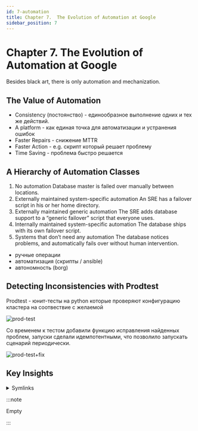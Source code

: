 ```yaml
---
id: 7-automation
title: Chapter 7.  The Evolution of Automation at Google
sidebar_position: 7
---
```


# Chapter 7.  The Evolution of Automation at Google

Besides black art, there is only automation and mechanization.

## The Value of Automation

- Consistency (постоянство) - единообразное выполнение одних и тех же действий.
- A platform - как единая точка для автоматизации и устранения ошибок
- Faster Repairs - снижение MTTR
- Faster Action - e.g. скрипт который решает проблему
- Time Saving - проблема быстро решается

## A Hierarchy of Automation Classes

1) No automation
Database master is failed over manually between locations.
2) Externally maintained system-specific automation
An SRE has a failover script in his or her home directory.
3) Externally maintained generic automation
The SRE adds database support to a “generic failover” script that everyone uses.
4) Internally maintained system-specific automation
The database ships with its own failover script.
5) Systems that don’t need any automation
The database notices problems, and automatically fails over without human intervention.

- ручные операции
- автоматизация (скрипты / ansible)
- автономность (borg)

## Detecting Inconsistencies with Prodtest

Prodtest - юнит-тесты на python которые проверяют конфигурацию кластера на соотвествие с желаемой

![prod-test](https://ah-public-pictures.hb.bizmrg.com/sre/sre-book/p7-prodtest.png)

Со временем к тестом добавили функцию исправления найденных проблем, запуски сделали идемпотентными, что позволило запускать сценарий периодически.

![prod-test+fix](https://ah-public-pictures.hb.bizmrg.com/sre/sre-book/p7-prodtest%2Bfix.png)

## Key Insights

<details>
<summary>Symlinks</summary>

<!-- TODO: -->
-  Accelerating SREs to On-Call and Beyond - (28)

- https://www.engineyard.com/blog/pets-vs-cattle/
- https://xkcd.com/1205/
- https://en.wikipedia.org/wiki/Air_France_Flight_447

</details>

:::note

Empty

:::
